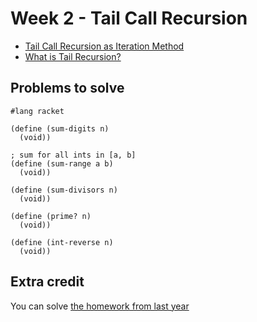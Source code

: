 # Week 2 - Tail Call Recursion

* [Tail Call Recursion as Iteration Method](http://blogs.msdn.com/b/ashleyf/archive/2010/02/06/recursion-is-the-new-iteration.aspx)
* [What is Tail Recursion?](http://stackoverflow.com/questions/33923/what-is-tail-recursion)

## Problems to solve

```racket
#lang racket

(define (sum-digits n)
  (void))

; sum for all ints in [a, b]
(define (sum-range a b)
  (void))

(define (sum-divisors n)
  (void))

(define (prime? n)
  (void))

(define (int-reverse n)
  (void))
```

## Extra credit

You can solve [the homework from last year](https://github.com/fmi/fp2015/tree/master/week2/homework)
